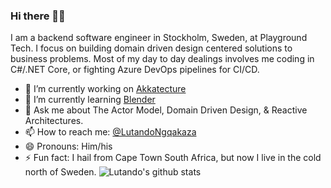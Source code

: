 ### Hi there 👋🏾

I am a backend software engineer in Stockholm, Sweden, at Playground Tech. I focus on building domain driven design centered solutions to business problems. Most of my day to day dealings involves me coding in C#/.NET Core, or fighting Azure DevOps pipelines for CI/CD.

- 🔭 I’m currently working on [Akkatecture](https://akkatecture.net)
- 🌱 I’m currently learning [Blender](https://www.blender.org/)
- 💬 Ask me about The Actor Model, Domain Driven Design, & Reactive Architectures.
- 📫 How to reach me: [@LutandoNgqakaza](https://twitter.com/LutandoNgqakaza)
- 😄 Pronouns: Him/his
- ⚡ Fun fact: I hail from Cape Town South Africa, but now I live in the cold north of Sweden.
![Lutando's github stats](https://github-readme-stats.vercel.app/api?username=Lutando&show_icons=true)
